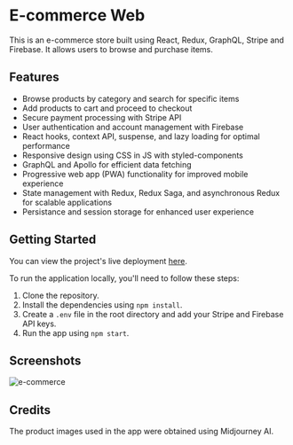# E-commerce Web

This is an e-commerce store built using React, Redux, GraphQL, Stripe and Firebase. It allows users to browse and purchase items.

## Features
* Browse products by category and search for specific items
* Add products to cart and proceed to checkout
* Secure payment processing with Stripe API
* User authentication and account management with Firebase
* React hooks, context API, suspense, and lazy loading for optimal performance
* Responsive design using CSS in JS with styled-components
* GraphQL and Apollo for efficient data fetching
* Progressive web app (PWA) functionality for improved mobile experience
* State management with Redux, Redux Saga, and asynchronous Redux for scalable applications
* Persistance and session storage for enhanced user experience

## Getting Started
You can view the project's live deployment [here](https://e-commerce-cyber-store.netlify.app/).

To run the application locally, you'll need to follow these steps:

1. Clone the repository.
2. Install the dependencies using `npm install`.
3. Create a `.env` file in the root directory and add your Stripe and Firebase API keys.
4. Run the app using `npm start`.

## Screenshots
![e-commerce](https://user-images.githubusercontent.com/119344521/223005295-38486afb-b034-40a3-9456-135c62228aa7.png)

## Credits
The product images used in the app were obtained using Midjourney AI.
